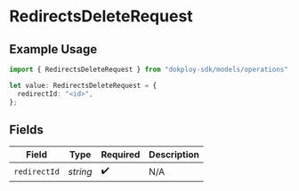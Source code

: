 # RedirectsDeleteRequest

## Example Usage

```typescript
import { RedirectsDeleteRequest } from "dokploy-sdk/models/operations";

let value: RedirectsDeleteRequest = {
  redirectId: "<id>",
};
```

## Fields

| Field              | Type               | Required           | Description        |
| ------------------ | ------------------ | ------------------ | ------------------ |
| `redirectId`       | *string*           | :heavy_check_mark: | N/A                |